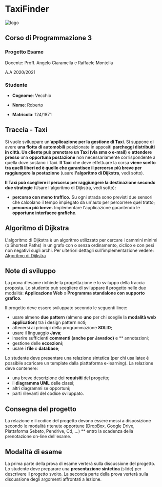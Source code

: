 # TaxiFinder
![logo](https://github.com/robertove93/TaxiFinder/blob/Readme/transport.png)

## Corso di Programmazione 3
### Progetto Esame

Docente: Proff. Angelo Ciaramella e Raffaele Montella

A.A 2020/2021

### Studente
* **Cognome**: Vecchio

* **Nome**: Roberto

* **Matricola**: 124/1871

## Traccia - Taxi
Si vuole sviluppare un'**applicazione per la gestione di Taxi**. Si suppone di avere **una flotta di automobili** posizionate in appositi **parcheggi distribuiti in città. Un cliente può prenotare un Taxi (via sms o e-mail)** e **attendere presso** una **opportuna postazione** non necessariamente corrispondente a quella dove sostano i Taxi. **Il Taxi** che deve effettuare la corsa **viene scelto tra quelli liberi ed è quello che garantisce il percorso più breve per raggiungere la postazione** (usare **l'algoritmo di Dijkstra**, vedi sotto).

**Il Taxi può scegliere il percorso per raggiungere la destinazione secondo due strategie** (Usare l'algoritmo di Dijkstra, vedi sotto):
* **percorso con meno traffico.** Su ogni strada sono previsti due sensori che calcolano il tempo impiegato da un'auto per percorrere quel tratto;
* **percorso più breve.**
Implementare l'applicazione garantendo le **opportune interfacce grafiche.**

## Algoritmo di Dijkstra
L'algoritmo di Dijkstra è un algoritmo utilizzato per cercare i cammini minimi (o Shortest Paths) in un grafo con o senza ordinamento, ciclico e con pesi non negativi sugli archi. Per ulteriori dettagli sull'implementazione vedere:
[Algoritmo di Dijkstra](https://it.wikipedia.org/wiki/Algoritmo_di_Dijkstra)

## Note di sviluppo
La prova d'esame richiede la progettazione e lo sviluppo della traccia proposta. Lo studente può scegliere di sviluppare il progetto nelle due modalità: **Applicazione Web** o **Programma standalone con supporto grafico**.

Il progetto deve essere sviluppato secondo le seguenti linee:
* usare almeno **due pattern** (almeno **uno** per chi sceglie la **modalità web application**) tra i design pattern noti;
* attenersi ai principi della programmazione **SOLID**;
* usare il linguaggio **Java**;
* inserire sufficienti **commenti (anche per Javadoc)** e ** annotazioni;
* gestione delle **eccezioni**;
* usare i **file** o **database**;


Lo studente deve presentare una relazione sintetica (per chi usa latex è possibile scaricare un template dalla piattaforma e-learning). La relazione deve contenere:

* una breve descrizione dei **requisiti** del progetto;
* il **diagramma UML** delle classi;
* altri diagrammi se opportuni;
* parti rilevanti del codice sviluppato.

## Consegna del progetto
La relazione e il codice del progetto devono essere messi a disposizione secondo le modalità ritenute opportune (DropBox, Google Drive, Piattaforma Sebeto, Pendrive, Cd, ...) ** entro la scadenza della prenotazione on-line dell'esame.

## Modalità di esame
La prima parte della prova di esame verterà sulla discussione del progetto. Lo studente deve preparare una **presentazione sintetica** (slide) per descrivere il progetto svolto. La seconda parte della prova verterà sulla discussione degli argomenti affrontati a lezione.
